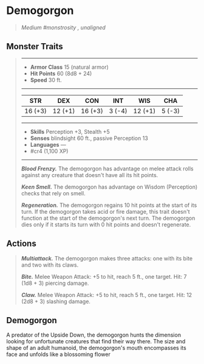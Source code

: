 # Demogorgon
>*Medium #monstrosity , unaligned*
## Monster Traits
>___
>- **Armor Class** 15 (natural armor)
>- **Hit Points** 60 (8d8 + 24)
>- **Speed** 30 ft.
>___
>|STR|DEX|CON|INT|WIS|CHA|
>|:---:|:---:|:---:|:---:|:---:|:---:|
>|16 (+3)|12 (+1)|16 (+3)|3 (-4)|12 (+1)|5 (-3)|
>___
>- **Skills** Perception +3, Stealth +5
>- **Senses** blindsight 60 ft., passive Perception 13
>- **Languages** —
>- #cr4 (1,100 XP)
>___
>***Blood Frenzy.*** The demogorgon has advantage on melee attack rolls against any creature that doesn't have all its hit points.  
>
>***Keen Smell.*** The demogorgon has advantage on Wisdom (Perception) checks that rely on smell.  
>
>***Regeneration.*** The demogorgon regains 10 hit points at the start of its turn. If the demogorgon takes acid or fire damage, this trait doesn't function at the start of the demogorgon's next turn. The demogorgon dies only if it starts its turn with 0 hit points and doesn't regenerate.  
>
## Actions
>***Multiattack.*** The demogorgon makes three attacks: one with its bite and two with its claws.  
>
>***Bite.*** Melee Weapon Attack: +5 to hit, reach 5 ft., one target. Hit: 7 (1d8 + 3) piercing damage.  
>
>***Claw.*** Melee Weapon Attack: +5 to hit, reach 5 ft., one target. Hit: 12 (2d8 + 3) slashing damage.
## Demogorgon
A predator of the Upside Down, the demogorgon hunts the dimension looking for unfortunate creatures that find their way there. The size and shape of an adult humanoid, the demogorgon's mouth encompasses its face and unfolds like a blossoming flower